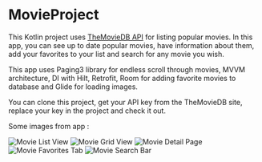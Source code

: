 # MovieProject
This Kotlin project uses [TheMovieDB API](https://developer.themoviedb.org/reference/intro/getting-started) for listing popular movies. In this app, you can see up to date popular movies, have information about them, add your favorites to your list and search for any movie you wish.

This app uses Paging3 library for endless scroll through movies, MVVM architecture, DI with Hilt, Retrofit, Room for adding favorite movies to database and Glide for loading images.

You can clone this project, get your API key from the TheMovieDB site, replace your key in the project and check it out.

Some images from app  : 

![Movie List View](https://github.com/cigdeemtok/MovieProject/blob/master/images/movielist.jpeg)
![Movie Grid View](https://github.com/cigdeemtok/MovieProject/blob/master/images/moviegrid.jpeg)
![Movie Detail Page](https://github.com/cigdeemtok/MovieProject/blob/master/images/moviedetail.jpeg)
![Movie Favorites Tab](https://github.com/cigdeemtok/MovieProject/blob/master/images/favorites.jpeg)
![Movie Search Bar](https://github.com/cigdeemtok/MovieProject/blob/master/images/searchmovie.jpeg)
